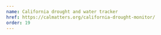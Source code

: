 ```yaml
---
name: California drought and water tracker
href: https://calmatters.org/california-drought-monitor/
order: 19
---
```


